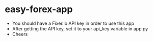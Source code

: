﻿# easy-forex-app
 
- You should have a Fixer.io API key in order to use this app
- After getting the API key, set it to your api_key variable in app.py
- Cheers
